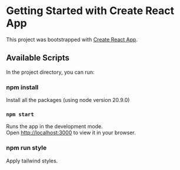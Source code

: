 # Getting Started with Create React App

This project was bootstrapped with [Create React App](https://github.com/facebook/create-react-app).

## Available Scripts

In the project directory, you can run:

### npm install

Install all the packages (using node version 20.9.0)

### `npm start`

Runs the app in the development mode.\
Open [http://localhost:3000](http://localhost:3000) to view it in your browser.

### npm run style
Apply tailwind styles.
